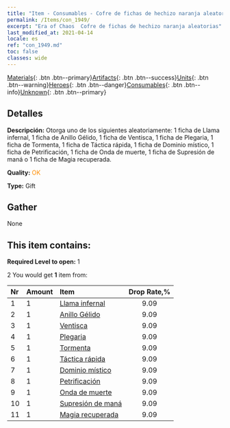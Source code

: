 ```yaml
---
title: "Item - Consumables - Cofre de fichas de hechizo naranja aleatorias"
permalink: /Items/con_1949/
excerpt: "Era of Chaos  Cofre de fichas de hechizo naranja aleatorias"
last_modified_at: 2021-04-14
locale: es
ref: "con_1949.md"
toc: false
classes: wide
---
```

 [Materials](/es/Items/){: .btn .btn--primary}[Artifacts](/es/Items/Artifacts/){: .btn .btn--success}[Units](/es/Items/Units/){: .btn .btn--warning}[Heroes](/es/Items/Heroes/){: .btn .btn--danger}[Consumables](/es/Items/Consumables/){: .btn .btn--info}[Unknown](/es/Items/Unknown/){: .btn .btn--primary}

## Detalles
 **Descripción:** Otorga uno de los siguientes aleatoriamente: 1 ficha de Llama infernal, 1 ficha de Anillo Gélido, 1 ficha de Ventisca, 1 ficha de Plegaria, 1 ficha de Tormenta, 1 ficha de Táctica rápida, 1 ficha de Dominio místico, 1 ficha de Petrificación, 1 ficha de Onda de muerte, 1 ficha de Supresión de maná o 1 ficha de Magia recuperada.

 **Quality:** <span style="color: #FF8C00">OK</span>

 **Type:** Gift

## Gather

  None

## This item contains:

 **Required Level to open:** 1

 2 You would get **1** item  from:

  | Nr | Amount |     Item    | Drop Rate,% |
  |:---|:-------|:------------|:---------:|
  | 1 | 1 | [Llama infernal](/es/Items/her_406/) | 9.09 | 
  | 2 | 1 | [Anillo Gélido](/es/Items/her_421/) | 9.09 | 
  | 3 | 1 | [Ventisca](/es/Items/her_423/) | 9.09 | 
  | 4 | 1 | [Plegaria](/es/Items/her_432/) | 9.09 | 
  | 5 | 1 | [Tormenta](/es/Items/her_445/) | 9.09 | 
  | 6 | 1 | [Táctica rápida](/es/Items/her_450/) | 9.09 | 
  | 7 | 1 | [Dominio místico](/es/Items/her_470/) | 9.09 | 
  | 8 | 1 | [Petrificación](/es/Items/her_471/) | 9.09 | 
  | 9 | 1 | [Onda de muerte](/es/Items/her_456/) | 9.09 | 
  | 10 | 1 | [Supresión de maná](/es/Items/her_480/) | 9.09 | 
  | 11 | 1 | [Magia recuperada](/es/Items/her_482/) | 9.09 | 
